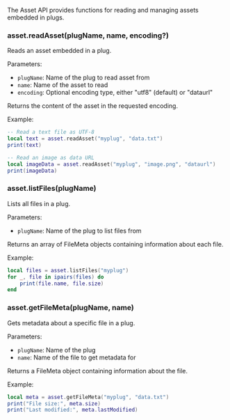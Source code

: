 The Asset API provides functions for reading and managing assets embedded in plugs.

### asset.readAsset(plugName, name, encoding?)
Reads an asset embedded in a plug.

Parameters:
- `plugName`: Name of the plug to read asset from
- `name`: Name of the asset to read
- `encoding`: Optional encoding type, either "utf8" (default) or "dataurl"

Returns the content of the asset in the requested encoding.

Example:
```lua
-- Read a text file as UTF-8
local text = asset.readAsset("myplug", "data.txt")
print(text)

-- Read an image as data URL
local imageData = asset.readAsset("myplug", "image.png", "dataurl")
print(imageData)
```

### asset.listFiles(plugName)
Lists all files in a plug.

Parameters:
- `plugName`: Name of the plug to list files from

Returns an array of FileMeta objects containing information about each file.

Example:
```lua
local files = asset.listFiles("myplug")
for _, file in ipairs(files) do
    print(file.name, file.size)
end
```

### asset.getFileMeta(plugName, name)
Gets metadata about a specific file in a plug.

Parameters:
- `plugName`: Name of the plug
- `name`: Name of the file to get metadata for

Returns a FileMeta object containing information about the file.

Example:
```lua
local meta = asset.getFileMeta("myplug", "data.txt")
print("File size:", meta.size)
print("Last modified:", meta.lastModified)
``` 